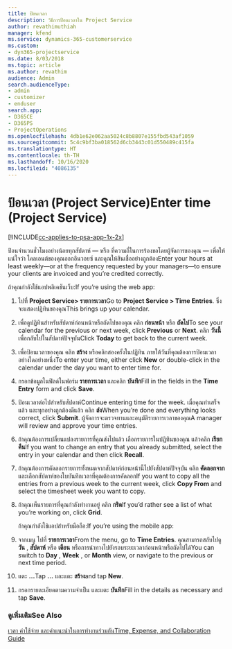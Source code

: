 ```yaml
---
title: ป้อนเวลา
description: วิธีการป้อนเวลาใน Project Service
author: revathimuthiah
manager: kfend
ms.service: dynamics-365-customerservice
ms.custom:
- dyn365-projectservice
ms.date: 8/03/2018
ms.topic: article
ms.author: revathim
audience: Admin
search.audienceType:
- admin
- customizer
- enduser
search.app:
- D365CE
- D365PS
- ProjectOperations
ms.openlocfilehash: 4db1e62e062aa5024c8b8807e155fbd543af1059
ms.sourcegitcommit: 5c4c9bf3ba018562d6cb3443c01d550489c415fa
ms.translationtype: HT
ms.contentlocale: th-TH
ms.lasthandoff: 10/16/2020
ms.locfileid: "4086135"
---
```

# <a name="enter-time-project-service"></a><span data-ttu-id="60d50-103">ป้อนเวลา (Project Service)</span><span class="sxs-lookup"><span data-stu-id="60d50-103">Enter time (Project Service)</span></span>

[!INCLUDE[cc-applies-to-psa-app-1x-2x](../includes/cc-applies-to-psa-app-1x-2x.md)]

<span data-ttu-id="60d50-104">ป้อนจำนวนชั่วโมงอย่างน้อยทุกสัปดาห์ — หรือ ที่ความถี่ในการร้องขอโดยผู้จัดการของคุณ — เพื่อให้แน่ใจว่า ไคลเอนต์ของคุณออกอินวอยซ์ และคุณให้สินเชื่ออย่างถูกต้อง</span><span class="sxs-lookup"><span data-stu-id="60d50-104">Enter your hours at least weekly—or at the frequency requested by your managers—to ensure your clients are invoiced and you’re credited correctly.</span></span>  
  
 <span data-ttu-id="60d50-105">ถ้าคุณกำลังใช้แอปพลิเคชันเว็บ:</span><span class="sxs-lookup"><span data-stu-id="60d50-105">If you’re using the web app:</span></span>  
  
1. <span data-ttu-id="60d50-106">ไปที่ **Project Service> รายการเวลา**</span><span class="sxs-lookup"><span data-stu-id="60d50-106">Go to **Project Service > Time Entries**.</span></span> <span data-ttu-id="60d50-107">ซึ่งจะแสดงปฏิทินของคุณ</span><span class="sxs-lookup"><span data-stu-id="60d50-107">This brings up your calendar.</span></span>  
  
2. <span data-ttu-id="60d50-108">เพื่อดูปฏิทินสำหรับสัปดาห์ก่อนหน้าหรือถัดไปของคุณ คลิก **ก่อนหน้า** หรือ **ถัดไป**</span><span class="sxs-lookup"><span data-stu-id="60d50-108">To see your calendar for the previous or next week, click **Previous** or **Next**.</span></span> <span data-ttu-id="60d50-109">คลิก **วันนี้** เพื่อกลับไปในสัปดาห์ปัจจุบัน</span><span class="sxs-lookup"><span data-stu-id="60d50-109">Click **Today** to get back to the current week.</span></span>  
  
3. <span data-ttu-id="60d50-110">เพื่อป้อนเวลาของคุณ คลิก **สร้าง** หรือคลิกสองครั้งในปฏิทิน ภายใต้วันที่คุณต้องการป้อนเวลา อย่างใดอย่างหนึ่ง</span><span class="sxs-lookup"><span data-stu-id="60d50-110">To enter your time, either click **New** or double-click in the calendar under the day you want to enter time for.</span></span>  
  
4. <span data-ttu-id="60d50-111">กรอกข้อมูลในฟิลด์ในฟอร์ม **รายการเวลา** และคลิก **บันทึก**</span><span class="sxs-lookup"><span data-stu-id="60d50-111">Fill in the fields in the **Time Entry** form and click **Save**.</span></span>  
  
5. <span data-ttu-id="60d50-112">ป้อนเวลาต่อไปสำหรับสัปดาห์</span><span class="sxs-lookup"><span data-stu-id="60d50-112">Continue entering time for the week.</span></span> <span data-ttu-id="60d50-113">เมื่อคุณทำเสร็จแล้ว และทุกอย่างถูกต้องดีแล้ว คลิก **ส่ง**</span><span class="sxs-lookup"><span data-stu-id="60d50-113">When you’re done and everything looks correct, click **Submit**.</span></span> <span data-ttu-id="60d50-114">ผู้จัดการจะตรวจทานและอนุมัติรายการเวลาของคุณ</span><span class="sxs-lookup"><span data-stu-id="60d50-114">A manager will review and approve your time entries.</span></span>  
  
6. <span data-ttu-id="60d50-115">ถ้าคุณต้องการเปลี่ยนแปลงรายการที่คุณส่งไปแล้ว เลือกรายการในปฏิทินของคุณ แล้วคลิก **เรียกคืน**</span><span class="sxs-lookup"><span data-stu-id="60d50-115">If you want to change an entry that you already submitted, select the entry in your calendar and then click **Recall**.</span></span>  
  
7. <span data-ttu-id="60d50-116">ถ้าคุณต้องการคัดลอกรายการทั้งหมดจากสัปดาห์ก่อนหน้านี้ไปยังสัปดาห์ปัจจุบัน คลิก **คัดลอกจาก** และเลือกสัปดาห์ของใบบันทึกเวลาที่คุณต้องการคัดลอก</span><span class="sxs-lookup"><span data-stu-id="60d50-116">If you want to copy all the entries from a previous week to the current week, click **Copy From** and select the timesheet week you want to copy.</span></span>  
  
8. <span data-ttu-id="60d50-117">ถ้าคุณเห็นรายการที่คุณกำลังทำงานอยู่ คลิก **กริด**</span><span class="sxs-lookup"><span data-stu-id="60d50-117">If you’d rather see a list of what you’re working on, click **Grid**.</span></span>  
  
   <span data-ttu-id="60d50-118">ถ้าคุณกำลังใช้แอปสำหรับมือถือ:</span><span class="sxs-lookup"><span data-stu-id="60d50-118">If you’re using the mobile app:</span></span>  
  
9. <span data-ttu-id="60d50-119">จากเมนู ไปที่ **รายการเวลา**</span><span class="sxs-lookup"><span data-stu-id="60d50-119">From the menu, go to **Time Entries**.</span></span>     <span data-ttu-id="60d50-120">คุณสามารถสลับไปดู **วัน** , **สัปดาห์** หรือ **เดือน** หรือการนำทางไปยังรอบระยะเวลาก่อนหน้าหรือถัดไปได้</span><span class="sxs-lookup"><span data-stu-id="60d50-120">You can switch to **Day** , **Week** , or **Month** view, or navigate to the previous or next time period.</span></span>  
  
10. <span data-ttu-id="60d50-121">แตะ **…**</span><span class="sxs-lookup"><span data-stu-id="60d50-121">Tap **…**</span></span> <span data-ttu-id="60d50-122">และแตะ **สร้าง**</span><span class="sxs-lookup"><span data-stu-id="60d50-122">and tap **New**.</span></span>  
  
11. <span data-ttu-id="60d50-123">กรอกรายละเอียดตามความจำเป็น และแตะ **บันทึก**</span><span class="sxs-lookup"><span data-stu-id="60d50-123">Fill in the details as necessary and tap **Save**.</span></span>  
  
### <a name="see-also"></a><span data-ttu-id="60d50-124">ดูเพิ่มเติม</span><span class="sxs-lookup"><span data-stu-id="60d50-124">See Also</span></span>  
 [<span data-ttu-id="60d50-125">เวลา ค่าใช้จ่าย และคำแนะนำในการทำงานร่วมกัน</span><span class="sxs-lookup"><span data-stu-id="60d50-125">Time, Expense, and Collaboration Guide</span></span>](../psa/time-expense-collaboration-guide.md)
